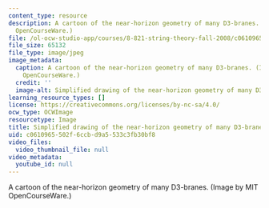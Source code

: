 ```yaml
---
content_type: resource
description: A cartoon of the near-horizon geometry of many D3-branes. (Image by MIT
  OpenCourseWare.)
file: /ol-ocw-studio-app/courses/8-821-string-theory-fall-2008/c0610965502f6ccbd9a5533c3fb30bf8_8-821f08.jpg
file_size: 65132
file_type: image/jpeg
image_metadata:
  caption: A cartoon of the near-horizon geometry of many D3-branes. (Image by MIT
    OpenCourseWare.)
  credit: ''
  image-alt: Simplified drawing of the near-horizon geometry of many D3-branes.
learning_resource_types: []
license: https://creativecommons.org/licenses/by-nc-sa/4.0/
ocw_type: OCWImage
resourcetype: Image
title: Simplified drawing of the near-horizon geometry of many D3-branes
uid: c0610965-502f-6ccb-d9a5-533c3fb30bf8
video_files:
  video_thumbnail_file: null
video_metadata:
  youtube_id: null
---
```

A cartoon of the near-horizon geometry of many D3-branes. (Image by MIT OpenCourseWare.)